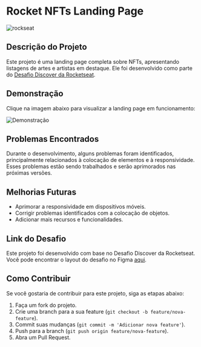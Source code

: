 # Rocket NFTs Landing Page

![rockseat](https://github.com/RackelRodrigues/Rockseat_projects/assets/101216652/993cfdee-b537-4eb0-9bb6-ba7db915581e)




## Descrição do Projeto

Este projeto é uma landing page completa sobre NFTs, apresentando listagens de artes e artistas em destaque. Ele foi desenvolvido como parte do [Desafio Discover da Rocketseat](https://www.figma.com/file/6fPiJhsPWull50CT8sKKsM/Rocket-NFTs-%E2%80%A2-Desafio-Discover-(Community)?node-id=2305%3A117&mode=dev).

## Demonstração

Clique na imagem abaixo para visualizar a landing page em funcionamento:

![Demonstração](https://github.com/RackelRodrigues/Rockseat_projects/assets/101216652/b1370b13-e105-4540-b210-7b4f68e3bb40)

## Problemas Encontrados

Durante o desenvolvimento, alguns problemas foram identificados, principalmente relacionados à colocação de elementos e à responsividade. Esses problemas estão sendo trabalhados e serão aprimorados nas próximas versões.

## Melhorias Futuras

- Aprimorar a responsividade em dispositivos móveis.
- Corrigir problemas identificados com a colocação de objetos.
- Adicionar mais recursos e funcionalidades.

## Link do Desafio

Este projeto foi desenvolvido com base no Desafio Discover da Rocketseat. Você pode encontrar o layout do desafio no Figma [aqui](https://www.figma.com/file/6fPiJhsPWull50CT8sKKsM/Rocket-NFTs-%E2%80%A2-Desafio-Discover-(Community)?node-id=2305%3A116&mode=dev).

## Como Contribuir

Se você gostaria de contribuir para este projeto, siga as etapas abaixo:

1. Faça um fork do projeto.
2. Crie uma branch para a sua feature (`git checkout -b feature/nova-feature`).
3. Commit suas mudanças (`git commit -m 'Adicionar nova feature'`).
4. Push para a branch (`git push origin feature/nova-feature`).
5. Abra um Pull Request.
